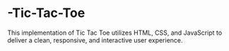 # -Tic-Tac-Toe
This implementation of Tic Tac Toe utilizes HTML, CSS, and JavaScript to deliver a clean, responsive, and interactive user experience. 
